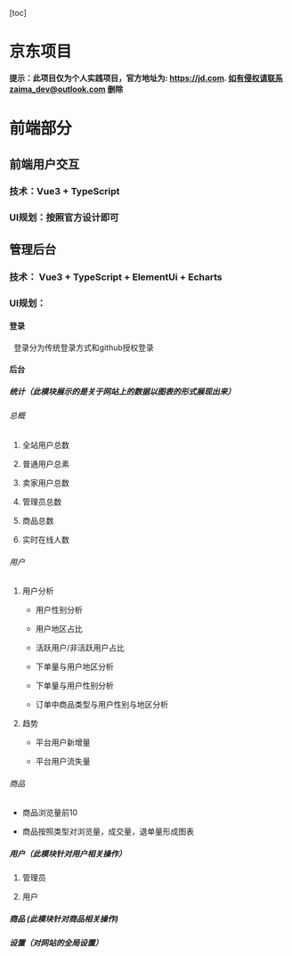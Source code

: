 

[toc]

# 京东项目

**提示：此项目仅为个人实践项目，官方地址为: https://jd.com. 如有侵权请联系zaima_dev@outlook.com 删除**

# 前端部分

## 前端用户交互

### 技术：Vue3 + TypeScript

### UI规划：按照官方设计即可

## 管理后台

### 技术： Vue3 + TypeScript  + ElementUi + Echarts

### UI规划：

#### 登录

  登录分为传统登录方式和github授权登录

#### 后台

##### 统计（此模块展示的是关于网站上的数据以图表的形式展现出来）

###### 总概

1. 全站用户总数

2. 普通用户总素

3. 卖家用户总数

4. 管理员总数

5. 商品总数

6. 实时在线人数

###### 用户

1. 用户分析
   
   - 用户性别分析
   
   - 用户地区占比
   
   - 活跃用户/非活跃用户占比
   
   - 下单量与用户地区分析
   
   - 下单量与用户性别分析
   
   - 订单中商品类型与用户性别与地区分析

2. 趋势
   
   - 平台用户新增量
   
   - 平台用户流失量

###### 商品

- 商品浏览量前10

- 商品按照类型对浏览量，成交量，退单量形成图表

##### 用户（此模块针对用户相关操作）

1. 管理员

2. 用户

##### 商品  (此模块针对商品相关操作)

##### 设置（对网站的全局设置）
